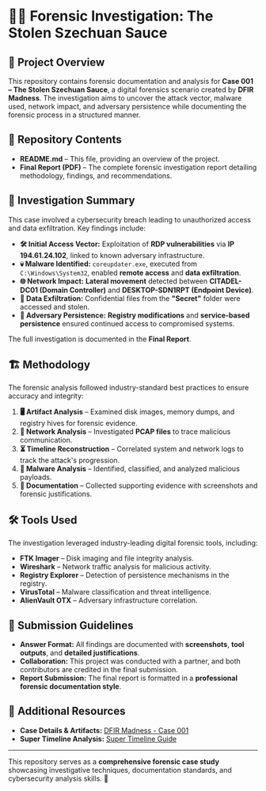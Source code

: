 # 🕵️‍♂️ Forensic Investigation: The Stolen Szechuan Sauce

## 📌 Project Overview
This repository contains forensic documentation and analysis for **Case 001 – The Stolen Szechuan Sauce**, a digital forensics scenario created by **DFIR Madness**. The investigation aims to uncover the attack vector, malware used, network impact, and adversary persistence while documenting the forensic process in a structured manner.

## 📂 Repository Contents
- **README.md** – This file, providing an overview of the project.
- **Final Report (PDF)** – The complete forensic investigation report detailing methodology, findings, and recommendations.

## 🔎 Investigation Summary
This case involved a cybersecurity breach leading to unauthorized access and data exfiltration. Key findings include:

- **🛠 Initial Access Vector:** Exploitation of **RDP vulnerabilities** via **IP 194.61.24.102**, linked to known adversary infrastructure.
- **💀 Malware Identified:** `coreupdater.exe`, executed from `C:\Windows\System32`, enabled **remote access** and **data exfiltration**.
- **🌐 Network Impact:** **Lateral movement** detected between **CITADEL-DC01 (Domain Controller)** and **DESKTOP-SDN1RPT (Endpoint Device)**.
- **📁 Data Exfiltration:** Confidential files from the **"Secret"** folder were accessed and stolen.
- **🎯 Adversary Persistence:** **Registry modifications** and **service-based persistence** ensured continued access to compromised systems.

The full investigation is documented in the **Final Report**.

## 🏗 Methodology
The forensic analysis followed industry-standard best practices to ensure accuracy and integrity:

1. **🖥 Artifact Analysis** – Examined disk images, memory dumps, and registry hives for forensic evidence.
2. **📡 Network Analysis** – Investigated **PCAP files** to trace malicious communication.
3. **⏳ Timeline Reconstruction** – Correlated system and network logs to track the attack's progression.
4. **🦠 Malware Analysis** – Identified, classified, and analyzed malicious payloads.
5. **📝 Documentation** – Collected supporting evidence with screenshots and forensic justifications.

## 🛠 Tools Used
The investigation leveraged industry-leading digital forensic tools, including:

- **FTK Imager** – Disk imaging and file integrity analysis.
- **Wireshark** – Network traffic analysis for malicious activity.
- **Registry Explorer** – Detection of persistence mechanisms in the registry.
- **VirusTotal** – Malware classification and threat intelligence.
- **AlienVault OTX** – Adversary infrastructure correlation.

## 📜 Submission Guidelines
- **Answer Format:** All findings are documented with **screenshots**, **tool outputs**, and **detailed justifications**.
- **Collaboration:** This project was conducted with a partner, and both contributors are credited in the final submission.
- **Report Submission:** The final report is formatted in a **professional forensic documentation style**.

## 🔗 Additional Resources
- **Case Details & Artifacts:** [DFIR Madness - Case 001](https://dfirmadness.com/the-stolen-szechuan-sauce/)
- **Super Timeline Analysis:** [Super Timeline Guide](https://dfirmadness.com/case-001-super-timeline-analysis/)

---

This repository serves as a **comprehensive forensic case study** showcasing investigative techniques, documentation standards, and cybersecurity analysis skills. 🚀

